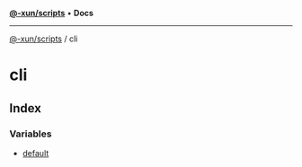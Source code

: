 [**@-xun/scripts**](../README.md) • **Docs**

---

[@-xun/scripts](../README.md) / cli

# cli

## Index

### Variables

- [default](variables/default.md)
